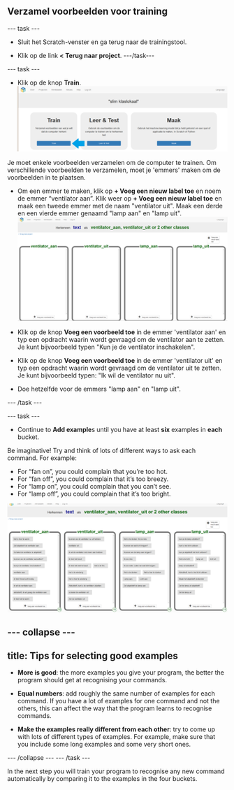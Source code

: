## Verzamel voorbeelden voor training

\--- task \---
+ Sluit het Scratch-venster en ga terug naar de trainingstool.

+ Klik op de link **< Terug naar project**. \---/task\---

\--- task \---
+ Klik op de knop **Train**. ![Project main menu](images/project-train-annotated.png)

Je moet enkele voorbeelden verzamelen om de computer te trainen. Om verschillende voorbeelden te verzamelen, moet je 'emmers' maken om de voorbeelden in te plaatsen.

+ Om een emmer te maken, klik op **+ Voeg een nieuw label toe** en noem de emmer “ventilator aan”. Klik weer op **+ Voeg een nieuw label toe** en maak een tweede emmer met de naam "ventilator uit". Maak een derde en een vierde emmer genaamd "lamp aan" en "lamp uit". ![4 empty classes named fan_on, fan_off, lamp_on and lamp_off](images/empty-buckets.png)

+ Klik op de knop **Voeg een voorbeeld toe** in de emmer 'ventilator aan' en typ een opdracht waarin wordt gevraagd om de ventilator aan te zetten. Je kunt bijvoorbeeld typen "Kun je de ventilator inschakelen".

+ Klik op de knop **Voeg een voorbeeld toe** in de emmer 'ventilator uit' en typ een opdracht waarin wordt gevraagd om de ventilator uit te zetten. Je kunt bijvoorbeeld typen: "Ik wil de ventilator nu uit".

+ Doe hetzelfde voor de emmers "lamp aan" en "lamp uit".

\--- /task \---

\--- task \---
+ Continue to **Add example**s until you have at least **six** examples in **each** bucket.

Be imaginative! Try and think of lots of different ways to ask each command. For example:

+ For “fan on”, you could complain that you’re too hot.
+ For “fan off”, you could complain that it’s too breezy.
+ For “lamp on”, you could complain that you can’t see.
+ For “lamp off”, you could complain that it’s too bright.

![4 empty classes named fan_on, fan_off, lamp_on and lamp_off](images/full-buckets.png)

\--- collapse \---
---
title: Tips for selecting good examples
---
+ **More is good**: the more examples you give your program, the better the program should get at recognising your commands.

+ **Equal numbers**: add roughly the same number of examples for each command. If you have a lot of examples for one command and not the others, this can affect the way that the program learns to recognise commands.

+ **Make the examples really different from each other**: try to come up with lots of different types of examples. For example, make sure that you include some long examples and some very short ones.

\--- /collapse \--- \--- /task \---

In the next step you will train your program to recognise any new command automatically by comparing it to the examples in the four buckets.
